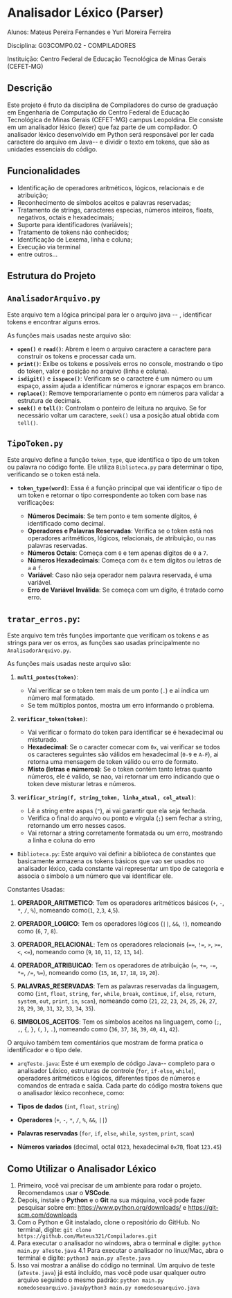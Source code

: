 # Analisador Léxico (Parser)

Alunos: Mateus Pereira Fernandes e Yuri Moreira Ferreira

Disciplina: G03COMP0.02 - COMPILADORES

Instituição: Centro Federal de Educação Tecnológica de Minas Gerais (CEFET-MG)

## Descrição

Este projeto é fruto da disciplina de Compiladores do curso de graduação em Engenharia de Computação do Centro Federal de Educação Tecnológica de Minas Gerais (CEFET-MG) campus Leopoldina. Ele consiste em um analisador léxico (lexer) que faz parte de um compilador. O analisador léxico desenvolvido em Python será responsável por ler cada caractere do arquivo em Java-- e dividir o texto em tokens, que são as unidades essenciais do código.

## Funcionalidades

- Identificação de operadores aritméticos, lógicos, relacionais e de atribuição;
- Reconhecimento de símbolos aceitos e palavras reservadas;
- Tratamento de strings, caracteres especias, números inteiros, floats, negativos, octais e hexadecimais;
- Suporte para identificadores (variáveis);
- Tratamento de tokens não conhecidos;
- Identificação de Lexema, linha e coluna;
- Execução via terminal
- entre outros...

## Estrutura do Projeto

## `AnalisadorArquivo.py`

Este arquivo tem a lógica principal para ler o arquivo java -- , identificar tokens e encontrar alguns erros.

As funções mais usadas neste arquivo são:

- **`open()`** e **`read()`**: Abrem e leem o arquivo caractere a caractere para construir os tokens e processar cada um.
- **`print()`**: Exibe os tokens e possíveis erros no console, mostrando o tipo do token, valor e posição no arquivo (linha e coluna).
- **`isdigit()`** e **`isspace()`**: Verificam se o caractere é um número ou um espaço, assim ajuda a identificar números e ignorar espaços em branco.
- **`replace()`**: Remove temporariamente o ponto em números para validar a estrutura de decimais.
- **`seek()`** e **`tell()`**: Controlam o ponteiro de leitura no arquivo. Se for necessário voltar um caractere, `seek()` usa a posição atual obtida com `tell()`.

## `TipoToken.py`

Este arquivo define a função `token_type`, que identifica o tipo de um token ou palavra no código fonte. Ele utiliza `Biblioteca.py` para determinar o tipo, verificando se o token está nela.

- **`token_type(word)`**: Essa é a função principal que vai identificar o tipo de um token e retornar o tipo correspondente ao token com base nas verificações:

  - **Números Decimais**: Se tem ponto e tem somente dígitos, é identificado como decimal.
  - **Operadores e Palavras Reservadas**: Verifica se o token está nos operadores aritméticos, lógicos, relacionais, de atribuição, ou nas palavras reservadas.
  - **Números Octais**: Começa com `0` e tem apenas dígitos de `0` a `7`.
  - **Números Hexadecimais**: Começa com `0x` e tem dígitos ou letras de `a` a `f`.
  - **Variável**: Caso não seja operador nem palavra reservada, é uma variável.
  - **Erro de Variável Inválida**: Se começa com um dígito, é tratado como erro.

## `tratar_erros.py`:

Este arquivo tem três funções importante que verificam os tokens e as strings para ver os erros, as funções sao usadas principalmente no `AnalisadorArquivo.py`.

As funções mais usadas neste arquivo são:

1. **`multi_pontos(token)`**:

   - Vai verificar se o token tem mais de um ponto (`.`) e ai indica um número mal formatado.
   - Se tem múltiplos pontos, mostra um erro informando o problema.

2. **`verificar_token(token)`**:

   - Vai verificar o formato do token para identificar se é hexadecimal ou misturado.
   - **Hexadecimal**: Se o caracter comecar com `0x`, vai verificar se todos os caracteres seguintes são válidos em hexadecimal (`0-9` e `A-F`), ai retorna uma mensagem de token válido ou erro de formato.
   - **Misto (letras e números)**: Se o token contém tanto letras quanto números, ele é valido, se nao, vai retornar um erro indicando que o token deve misturar letras e números.

3. **`verificar_string(f, string_token, linha_atual, col_atual)`**:
   - Lê a string entre aspas (`"`), ai vai garantir que ela seja fechada.
   - Verifica o final do arquivo ou ponto e vírgula (`;`) sem fechar a string, retornando um erro nesses casos.
   - Vai retornar a string corretamente formatada ou um erro, mostrando a linha e coluna do erro

- `Biblioteca.py`: Este arquivo vai definir a biblioteca de constantes que basicamente armazena os tokens básicos que vao ser usados no analisador léxico, cada constante vai representar um tipo de categoria e associa o símbolo a um número que vai identificar ele.

Constantes Usadas:

1. **OPERADOR_ARITMETICO**: Tem os operadores aritméticos básicos (`+`, `-`, `*`, `/`, `%`), nomeando como(`1`, `2`,`3`, `4`,`5`).

2. **OPERADOR_LOGICO**: Tem os operadores lógicos (`||`, `&&`, `!`), nomeando como (`6`, `7`, `8`).

3. **OPERADOR_RELACIONAL**: Tem os operadores relacionais (`==`, `!=`, `>`, `>=`, `<`, `<=`), nomeando como (`9`, `10`, `11`, `12`, `13`, `14`).

4. **OPERADOR_ATRIBUICAO**: Tem os operadores de atribuição (`=`, `+=`, `-=`, `*=`, `/=`, `%=`), nomeando como (`15`, `16`, `17`, `18`, `19`, `20`).

5. **PALAVRAS_RESERVADAS**: Tem as palavras reservadas da linguagem, como (`int`, `float`, `string`, `for`, `while`, `break`, `continue`, `if`, `else`, `return`, `system`, `out`, `print`, `in`, `scan`), nomeando como (`21`, `22`, `23`, `24`, `25`, `26`, `27`, `28`, `29`, `30`, `31`, `32`, `33`, `34`, `35`).

6. **SIMBOLOS_ACEITOS**: Tem os símbolos aceitos na linguagem, como (`;`, `,`, `{`, `}`, `(`, `)`, `.`), nomeando como (`36`, `37`, `38`, `39`, `40`, `41`, `42`).

O arquivo também tem comentários que mostram de forma pratica o identificador e o tipo dele.

- `arqTeste.java`: Este é um exemplo de código Java-- completo para o analisador Léxico, estruturas de controle (`for`, `if-else`, `while`), operadores aritméticos e lógicos, diferentes tipos de números e comandos de entrada e saída. Cada parte do código mostra tokens que o analisador léxico reconhece, como:

- **Tipos de dados** (`int`, `float`, `string`)
- **Operadores** (`+`, `-`, `*`, `/`, `%`, `&&`, `||`)
- **Palavras reservadas** (`for`, `if`, `else`, `while`, `system`, `print`, `scan`)
- **Números variados** (decimal, octal `0123`, hexadecimal `0x7B`, float `123.45`)

## Como Utilizar o Analisador Léxico

1. Primeiro, você vai precisar de um ambiente para rodar o projeto. Recomendamos usar o **VSCode**.
2. Depois, instale o **Python** e o **Git** na sua máquina, você pode fazer pesquisar sobre em: https://www.python.org/downloads/ e https://git-scm.com/downloads
3. Com o Python e Git instalado, clone o repositório do GitHub. No terminal, digite: `git clone https://github.com/Mateus321/Compiladores.git`
4. Para executar o analisador no windows, abra o terminal e digite: `python main.py aTeste.java`
   4.1 Para executar o analisador no linux/Mac, abra o terminal e digite: `python3 main.py aTeste.java`
5. Isso vai mostrar a análise do código no terminal. Um arquivo de teste (`aTeste.java`) já está incluído, mas você pode usar qualquer outro arquivo seguindo o mesmo padrão: `python main.py nomedoseuarquivo.java`/`python3 main.py nomedoseuarquivo.java`
